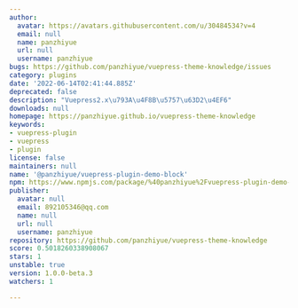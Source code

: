 ```yaml
---
author:
  avatar: https://avatars.githubusercontent.com/u/30484534?v=4
  email: null
  name: panzhiyue
  url: null
  username: panzhiyue
bugs: https://github.com/panzhiyue/vuepress-theme-knowledge/issues
category: plugins
date: '2022-06-14T02:41:44.885Z'
deprecated: false
description: "Vuepress2.x\u793A\u4F8B\u5757\u63D2\u4EF6"
downloads: null
homepage: https://panzhiyue.github.io/vuepress-theme-knowledge
keywords:
- vuepress-plugin
- vuepress
- plugin
license: false
maintainers: null
name: '@panzhiyue/vuepress-plugin-demo-block'
npm: https://www.npmjs.com/package/%40panzhiyue%2Fvuepress-plugin-demo-block
publisher:
  avatar: null
  email: 892105346@qq.com
  name: null
  url: null
  username: panzhiyue
repository: https://github.com/panzhiyue/vuepress-theme-knowledge
score: 0.5018260338908067
stars: 1
unstable: true
version: 1.0.0-beta.3
watchers: 1

---
```


